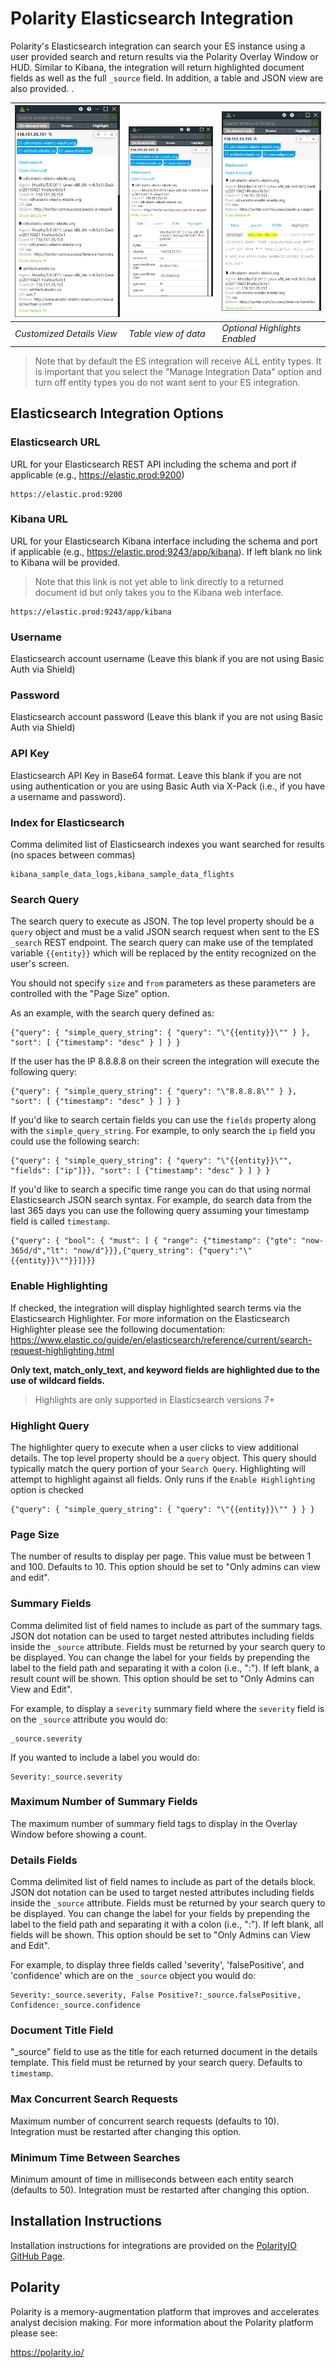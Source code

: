 # Polarity Elasticsearch Integration

Polarity's Elasticsearch integration can search your ES instance using a user provided search and return results via the Polarity Overlay Window or HUD.  Similar to Kibana, the integration will return highlighted document fields as well as the full `_source` field.  In addition, a table and JSON view are also provided. .

| ![](assets/details.png) |![](assets/table.png)|![](assets/highlights.png)|
|---|---|---|
|*Customized Details View* |*Table view of data*| *Optional Highlights Enabled*|

> Note that by default the ES integration will receive ALL entity types.  It is important that you select the "Manage Integration Data" option and turn off entity types you do not want sent to your ES integration.

## Elasticsearch Integration Options

### Elasticsearch URL


URL for your Elasticsearch REST API including the schema and port if applicable (e.g., https://elastic.prod:9200)

```
https://elastic.prod:9200
```

### Kibana URL

URL for your Elasticsearch Kibana interface including the schema and port if applicable (e.g., https://elastic.prod:9243/app/kibana).  If left blank no link to Kibana will be provided.

> Note that this link is not yet able to link directly to a returned document id but only takes you to the Kibana web interface.

```
https://elastic.prod:9243/app/kibana
```

### Username

Elasticsearch account username (Leave this blank if you are not using Basic Auth via Shield)

### Password

Elasticsearch account password (Leave this blank if you are not using Basic Auth via Shield)

### API Key

Elasticsearch API Key in Base64 format. Leave this blank if you are not using authentication or you are using Basic Auth via X-Pack (i.e., if you have a username and password).

### Index for Elasticsearch

Comma delimited list of Elasticsearch indexes you want searched for results (no spaces between commas)

```
kibana_sample_data_logs,kibana_sample_data_flights
```

### Search Query

The search query to execute as JSON. The top level property should be a `query` object and must be a valid JSON search request when sent to the ES `_search` REST endpoint.  The search query can make use of the templated variable `{{entity}}` which will be replaced by the entity recognized on the user's screen.

You should not specify `size` and `from` parameters as these parameters are controlled with the "Page Size" option.

As an example, with the search query defined as:

```
{"query": { "simple_query_string": { "query": "\"{{entity}}\"" } }, "sort": [ {"timestamp": "desc" } ] } }
```

If the user has the IP 8.8.8.8 on their screen the integration will execute the following query:

```
{"query": { "simple_query_string": { "query": "\"8.8.8.8\"" } }, "sort": [ {"timestamp": "desc" } ] } }
```

If you'd like to search certain fields you can use the `fields` property along with the `simple_query_string`.  For example, to only search the `ip` field you could use the following search:

```
{"query": { "simple_query_string": { "query": "\"{{entity}}\"", "fields": ["ip"]}}, "sort": [ {"timestamp": "desc" } ] } }
```

If you'd like to search a specific time range you can do that using normal Elasticsearch JSON search syntax.  For example, do search data from the last 365 days you can use the following query assuming your timestamp field is called `timestamp`.  

```
{"query": { "bool": { "must": [ { "range": {"timestamp": {"gte": "now-365d/d","lt": "now/d"}}},{"query_string": {"query":"\"{{entity}}\""}}]}}}
```

### Enable Highlighting

If checked, the integration will display highlighted search terms via the Elasticsearch Highlighter.  For more information on the Elasticsearch Highlighter please see the following documentation: https://www.elastic.co/guide/en/elasticsearch/reference/current/search-request-highlighting.html

**Only text, match_only_text, and keyword fields are highlighted due to the use of wildcard fields.**

> Highlights are only supported in Elasticsearch versions 7+

### Highlight Query

The highlighter query to execute when a user clicks to view additional details. The top level property should be a `query` object. This query should typically match the query portion of your `Search Query`. Highlighting will attempt to highlight against all fields. Only runs if the `Enable Highlighting` option is checked

```
{"query": { "simple_query_string": { "query": "\"{{entity}}\"" } } }
```

### Page Size

The number of results to display per page. This value must be between 1 and 100. Defaults to 10. This option should be set to "Only admins can view and edit".

### Summary Fields

Comma delimited list of field names to include as part of the summary tags. JSON dot notation can be used to target nested attributes including fields inside the `_source` attribute. Fields must be returned by your search query to be displayed. You can change the label for your fields by prepending the label to the field path and separating it with a colon (i.e., "<label>:<json path>"). If left blank, a result count will be shown. This option should be set to "Only Admins can View and Edit".

For example, to display a `severity` summary field where the  `severity` field is on the `_source` attribute you would do:

```
_source.severity 
```

If you wanted to include a label you would do:

```
Severity:_source.severity
```

### Maximum Number of Summary Fields

The maximum number of summary field tags to display in the Overlay Window before showing a count.

### Details Fields

Comma delimited list of field names to include as part of the details block. JSON dot notation can be used to target nested attributes including fields inside the `_source` attribute. Fields must be returned by your search query to be displayed. You can change the label for your fields by prepending the label to the field path and separating it with a colon (i.e., "<label>:<json path>"). If left blank, all fields will be shown. This option should be set to "Only Admins can View and Edit".

For example, to display three fields called 'severity', 'falsePositive', and 'confidence' which are on the `_source` object you would do:

```
Severity:_source.severity, False Positive?:_source.falsePositive, Confidence:_source.confidence 
```

### Document Title Field

"_source" field to use as the title for each returned document in the details template. This field must be returned by your search query.  Defaults to `timestamp`.

### Max Concurrent Search Requests

Maximum number of concurrent search requests (defaults to 10). Integration must be restarted after changing this option.

### Minimum Time Between Searches

Minimum amount of time in milliseconds between each entity search (defaults to 50). Integration must be restarted after changing this option.

## Installation Instructions

Installation instructions for integrations are provided on the [PolarityIO GitHub Page](https://polarityio.github.io/).

## Polarity

Polarity is a memory-augmentation platform that improves and accelerates analyst decision making.  For more information about the Polarity platform please see:

https://polarity.io/
